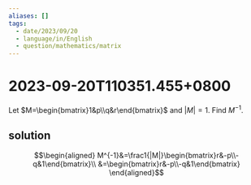 ```yaml
---
aliases: []
tags:
  - date/2023/09/20
  - language/in/English
  - question/mathematics/matrix
---
```


# 2023-09-20T110351.455+0800

Let $M=\begin{bmatrix}1&p\\q&r\end{bmatrix}$ and $|M|=1$. Find $M^{-1}$.

## solution

$$\begin{aligned}
M^{-1}&=\frac1{|M|}\begin{bmatrix}r&-p\\-q&1\end{bmatrix}\\
&=\begin{bmatrix}r&-p\\-q&1\end{bmatrix}
\end{aligned}$$
